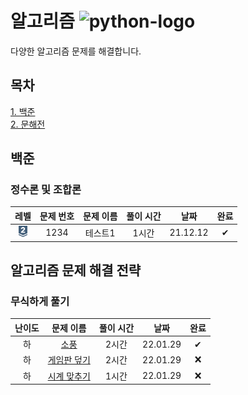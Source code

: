 # 알고리즘 ![python-logo](https://img.shields.io/badge/Python-036998?style=appveyor&logo=Python&logoColor=ffd43b)


다양한 알고리즘 문제를 해결합니다.

## 목차
[1. 백준](#백준)  
[2. 문해전](#문해전)

## 백준
### 정수론 및 조합론
|레벨|문제 번호|문제 이름|풀이 시간|날짜|완료|
|:---:|:---:|:---:|:---:|:---:|:---:|
|<img src="/images/silver2.svg" width="auto" height="18"/>|1234|테스트1|1시간|21.12.12|✔|
## 알고리즘 문제 해결 전략
### 무식하게 풀기
|난이도|문제 이름|풀이 시간|날짜|완료|
|:---:|:---:|:---:|:---:|:---:|
|하|[소풍](/알고리즘%20문제%20해결%20전략/소풍)|2시간|22.01.29|✔|
|하|[게임판 덮기](/알고리즘%20문제%20해결%20전략/게임판%20덮기)|2시간|22.01.29|❌|
|하|[시계 맞추기](/알고리즘%20문제%20해결%20전략/시계%20맞추기)|1시간|22.01.29|❌|